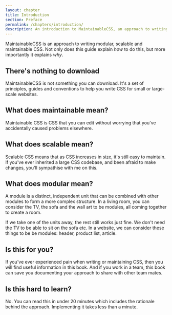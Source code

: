 ```yaml
---
layout: chapter
title: Introduction
section: Preface
permalink: /chapters/introduction/
description: An introduction to MaintainableCSS, an approach to writing modular, scalable and of course maintainable CSS.
---
```


MaintainableCSS is an approach to writing modular, scalable and maintainable CSS. Not only does this guide explain *how* to do this, but more importantly it explains *why*.

## There's nothing to download

MaintainableCSS is not something you can download. It's a set of principles, guides and conventions to help you write CSS for small or large-scale websites.

## What does maintainable mean?

Maintainable CSS is CSS that you can edit without worrying that you've accidentally caused problems elsewhere.

## What does scalable mean?

Scalable CSS means that as CSS increases in size, it's still easy to maintain. If you've ever inherited a large CSS codebase, and been afraid to make changes, you'll sympathise with me on this.

## What does modular mean?

A module is a distinct, independent unit that can be combined with other modules to form a more complex structure. In a living room, you can consider the TV, the sofa and the wall art to be modules, all coming together to create a room.

If we take one of the units away, the rest still works just fine. We don't need the TV to be able to sit on the sofa etc. In a website, we can consider these things to be be modules: header, product list, article.

## Is this for you?

If you've ever experienced pain when writing or maintaining CSS, then you will find useful information in this book. And if you work in a team, this book can save you documenting your approach to share with other team mates.

## Is this hard to learn?

No. You can read this in under 20 minutes which includes the rationale behind the approach. Implementing it takes less than a minute.